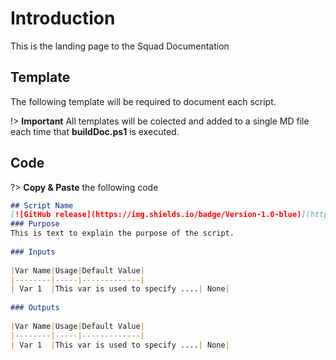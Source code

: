 # Introduction 
This is the landing page to the Squad Documentation
 
## Template
The following template will be required to document each script.
 
!> **Important** All templates will be colected and added to a single MD file each time that **buildDoc.ps1** is executed.
 
## Code <!-- {docsify-ignore} -->
 
?> **Copy & Paste** the following code
```markdown
## Script Name
[![GitHub release](https://img.shields.io/badge/Version-1.0-blue)](https://cutt.ly/f1fU3G "link to script")
### Purpose
This is text to explain the purpose of the script.
 
### Inputs
 
|Var Name|Usage|Default Value|
|--------|-----|-------------|
| Var 1  |This var is used to specify ....| None|
 
### Outputs
 
|Var Name|Usage|Default Value|
|--------|-----|-------------|
| Var 1  |This var is used to specify ....| None|
 
```
